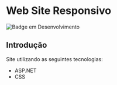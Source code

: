 # Web Site Responsivo

![Badge em Desenvolvimento](https://img.shields.io/static/v1?label=STATUS&message=FINALIZADO&color=GREEN&style=for-the-badge)

## Introdução
Site utilizando as seguintes tecnologias:
* ASP.NET
* CSS

